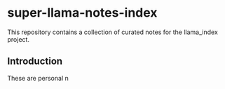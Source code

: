 # super-llama-notes-index
This repository contains a collection of curated notes for the llama_index project.

## Introduction
These are personal n